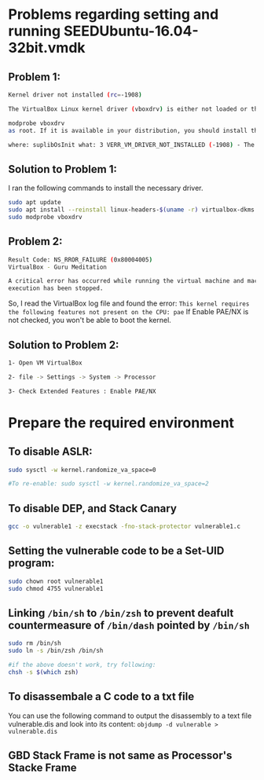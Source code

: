 # Problems regarding setting and running SEEDUbuntu-16.04-32bit.vmdk

## Problem 1:

```bash
Kernel driver not installed (rc=-1908)

The VirtualBox Linux kernel driver (vboxdrv) is either not loaded or there is a permission problem with /dev/vboxdrv. Please install virtualbox-dkms package and load the kernel module by executing

modprobe vboxdrv
as root. If it is available in your distribution, you should install the DKMS package first. This package keeps track of Linux kernel changes and recompiles the vboxdrv kernel module if necessary.

where: suplibOsInit what: 3 VERR_VM_DRIVER_NOT_INSTALLED (-1908) - The support driver is not installed. On linux, open returned ENOENT.
```

## Solution to Problem 1:

I ran the following commands to install the necessary driver.

```bash
sudo apt update
sudo apt install --reinstall linux-headers-$(uname -r) virtualbox-dkms dkms
sudo modprobe vboxdrv
```

## Problem 2:

```bash
Result Code: NS_RROR_FAILURE (0x80004005)
VirtualBox - Guru Meditation

A critical error has occurred while running the virtual machine and machine
execution has been stopped.
```

So, I read the VirtualBox log file and found the error: `This kernel requires the following features not present on the CPU: pae`
If Enable PAE/NX is not checked, you won't be able to boot the kernel.

## Solution to Problem 2:

```bash
1- Open VM VirtualBox

2- file -> Settings -> System -> Processor

3- Check Extended Features : Enable PAE/NX
```

# Prepare the required environment

## To disable ASLR:

```bash
sudo sysctl -w kernel.randomize_va_space=0

#To re-enable: sudo sysctl -w kernel.randomize_va_space=2
```

## To disable DEP, and Stack Canary

```bash
gcc -o vulnerable1 -z execstack -fno-stack-protector vulnerable1.c
```

## Setting the vulnerable code to be a Set-UID program:

```bash
sudo chown root vulnerable1
sudo chmod 4755 vulnerable1
```

## Linking `/bin/sh` to `/bin/zsh` to prevent deafult countermeasure of `/bin/dash` pointed by `/bin/sh`

```bash
sudo rm /bin/sh
sudo ln -s /bin/zsh /bin/sh

#if the above doesn't work, try following:
chsh -s $(which zsh)
```

## To disassembale a C code to a txt file

You can use the following command to output the disassembly to a text file vulnerable.dis and look into its content: `objdump -d vulnerable > vulnerable.dis`

## GBD Stack Frame is not same as Processor's Stacke Frame
